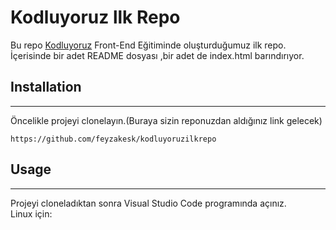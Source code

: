 # Kodluyoruz llk Repo

Bu repo [Kodluyoruz](https://www.kodluyoruz.org/) Front-End Eğitiminde oluşturduğumuz ilk repo. İçerisinde bir adet README dosyası ,bir adet de index.html barındırıyor.

## Installation
***
Öncelikle projeyi clonelayın.(Buraya sizin reponuzdan aldığınız link gelecek)

 `https://github.com/feyzakesk/kodluyoruzilkrepo `

 ## Usage
 ***
 Projeyi cloneladıktan sonra Visual Studio Code programında açınız.<br/>Linux için:
